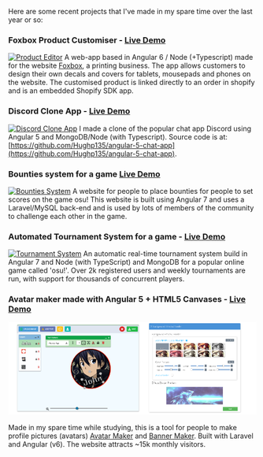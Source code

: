 Here are some recent projects that I've made in my spare time over the last year or so:

### Foxbox Product Customiser - [Live Demo](https://foxbox.io/apps/product-editor/32290077578)
[![Product Editor](https://i.imgur.com/D7UQhyv.jpg)](https://foxbox.io/apps/product-editor/32290077578)
A web-app based in Angular 6 / Node (+Typescript) made for the website [Foxbox](https://foxbox.io), a printing business. The app allows customers to design their own decals and covers for tablets, mousepads and phones on the website. The customised product is linked directly to an order in shopify and is an embedded Shopify SDK app.


### Discord Clone App - [Live Demo](https://chatapp.pubg.pet)
[![Discord Clone App](https://i.imgur.com/bziNHVn.png)](https://chatapp.pubg.pet)
I made a clone of the popular chat app Discord using Angular 5 and MongoDB/Node (with Typescript). Source code is at: [https://github.com/Hughp135/angular-5-chat-app](https://github.com/Hughp135/angular-5-chat-app).

### Bounties system for a game [Live Demo](https://www.osustuff.org/bounties/)
[![Bounties System](https://i.imgur.com/Hb71H6T.jpg)](https://www.osustuff.org/bounties/)
A website for people to place bounties for people to set scores on the game osu! This website is built using Angular 7 and uses a Laravel/MySQL back-end and is used by lots of members of the community to challenge each other in the game.


### Automated Tournament System for a game - [Live Demo](https://play.osustuff.org)
[![Tournament System](https://i.imgur.com/dFaLLNo.png)](https://play.osustuff.org)
An automatic real-time tournament system build in Angular 7 and Node (with TypeScript) and MongoDB for a popular online game called 'osu!'. Over 2k registered users and weekly tournaments are run, with support for thousands of concurrent players.


### Avatar maker made with Angular 5 + HTML5 Canvases - [Live Demo](https://www.osustuff.org/avatar-maker2)

[![Avatar Maker](assets/images/osustuff.png)](https://www.osustuff.org/avatar-maker2)

Made in my spare time while studying, this is a tool for people to make profile pictures (avatars) [Avatar Maker](https://www.osustuff.org/avatar-maker2) and [Banner Maker](https://www.osustuff.org/banner-maker). Built with Laravel and Angular (v6). The website attracts ~15k monthly visitors.

